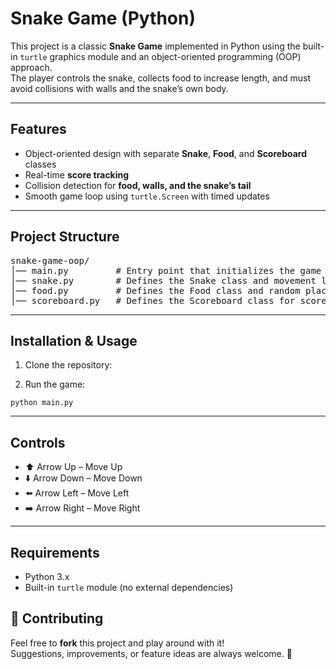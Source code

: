 <h1>Snake Game (Python)</h1>

<p>
  This project is a classic <strong>Snake Game</strong> implemented in Python using the built-in 
  <code>turtle</code> graphics module and an object-oriented programming (OOP) approach.<br>
  The player controls the snake, collects food to increase length, and must avoid collisions 
  with walls and the snake’s own body.
</p>

<hr>

<h2>Features</h2>
<ul>
  <li>Object-oriented design with separate <strong>Snake</strong>, <strong>Food</strong>, and <strong>Scoreboard</strong> classes</li>
  <li>Real-time <strong>score tracking</strong></li>
  <li>Collision detection for <strong>food, walls, and the snake’s tail</strong></li>
  <li>Smooth game loop using <code>turtle.Screen</code> with timed updates</li>
</ul>

<hr>

<h2>Project Structure</h2>
<pre>
snake-game-oop/
│── main.py         # Entry point that initializes the game loop and handles user input
│── snake.py        # Defines the Snake class and movement logic
│── food.py         # Defines the Food class and random placement
│── scoreboard.py   # Defines the Scoreboard class for score tracking and game-over display
</pre>

<hr>

<h2>Installation &amp; Usage</h2>
<ol>
  <li>Clone the repository:</li>
</ol>
<ol start="2">
  <li>Run the game:</li>
</ol>
<pre><code>python main.py
</code></pre>

<hr>

<h2>Controls</h2>
<ul>
  <li>⬆️ Arrow Up – Move Up</li>
  <li>⬇️ Arrow Down – Move Down</li>
  <li>⬅️ Arrow Left – Move Left</li>
  <li>➡️ Arrow Right – Move Right</li>
</ul>

<hr>

<h2>Requirements</h2>
<ul>
  <li>Python 3.x</li>
  <li>Built-in <code>turtle</code> module (no external dependencies)</li>
</ul>
<h2>🤝 Contributing</h2>
<p>
  Feel free to <strong>fork</strong> this project and play around with it! <br>
  Suggestions, improvements, or feature ideas are always welcome. 🙌
</p>
